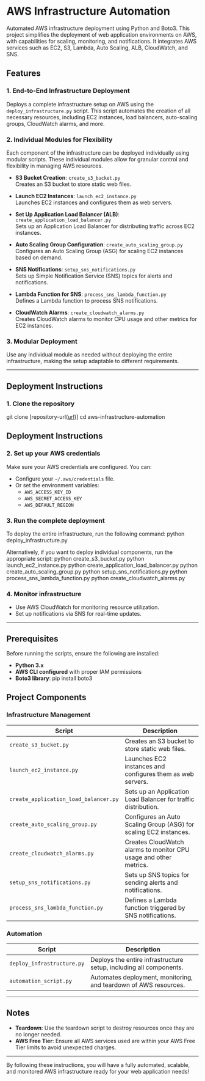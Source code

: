 # AWS Infrastructure Automation

Automated AWS infrastructure deployment using Python and Boto3. This project simplifies the deployment of web application environments on AWS, with capabilities for scaling, monitoring, and notifications. It integrates AWS services such as EC2, S3, Lambda, Auto Scaling, ALB, CloudWatch, and SNS.

## Features

### 1. **End-to-End Infrastructure Deployment**
Deploys a complete infrastructure setup on AWS using the `deploy_infrastructure.py` script. This script automates the creation of all necessary resources, including EC2 instances, load balancers, auto-scaling groups, CloudWatch alarms, and more.

### 2. **Individual Modules for Flexibility**
Each component of the infrastructure can be deployed individually using modular scripts. These individual modules allow for granular control and flexibility in managing AWS resources.

- **S3 Bucket Creation**: `create_s3_bucket.py`  
  Creates an S3 bucket to store static web files.

- **Launch EC2 Instances**: `launch_ec2_instance.py`  
  Launches EC2 instances and configures them as web servers.

- **Set Up Application Load Balancer (ALB)**: `create_application_load_balancer.py`  
  Sets up an Application Load Balancer for distributing traffic across EC2 instances.

- **Auto Scaling Group Configuration**: `create_auto_scaling_group.py`  
  Configures an Auto Scaling Group (ASG) for scaling EC2 instances based on demand.

- **SNS Notifications**: `setup_sns_notifications.py`  
  Sets up Simple Notification Service (SNS) topics for alerts and notifications.

- **Lambda Function for SNS**: `process_sns_lambda_function.py`  
  Defines a Lambda function to process SNS notifications.

- **CloudWatch Alarms**: `create_cloudwatch_alarms.py`  
  Creates CloudWatch alarms to monitor CPU usage and other metrics for EC2 instances.

### 3. **Modular Deployment**
Use any individual module as needed without deploying the entire infrastructure, making the setup adaptable to different requirements.

---

## Deployment Instructions

### 1. Clone the repository

git clone [repository-url([url](https://github.com/Manjyyot/aws-infrastructure-automation))]
cd aws-infrastructure-automation
## Deployment Instructions

### 2. Set up your AWS credentials
Make sure your AWS credentials are configured. You can:
- Configure your `~/.aws/credentials` file.
- Or set the environment variables:
  - `AWS_ACCESS_KEY_ID`
  - `AWS_SECRET_ACCESS_KEY`
  - `AWS_DEFAULT_REGION`

### 3. Run the complete deployment
To deploy the entire infrastructure, run the following command:
python deploy_infrastructure.py

Alternatively, if you want to deploy individual components, run the appropriate script:
python create_s3_bucket.py
python launch_ec2_instance.py
python create_application_load_balancer.py
python create_auto_scaling_group.py
python setup_sns_notifications.py
python process_sns_lambda_function.py
python create_cloudwatch_alarms.py
### 4. Monitor infrastructure
- Use AWS CloudWatch for monitoring resource utilization.
- Set up notifications via SNS for real-time updates.

---

## Prerequisites

Before running the scripts, ensure the following are installed:
- **Python 3.x**
- **AWS CLI configured** with proper IAM permissions
- **Boto3 library**:
pip install boto3

## Project Components

### Infrastructure Management

| Script                               | Description                                                                 |
|--------------------------------------|-----------------------------------------------------------------------------|
| `create_s3_bucket.py`                | Creates an S3 bucket to store static web files.                              |
| `launch_ec2_instance.py`            | Launches EC2 instances and configures them as web servers.                  |
| `create_application_load_balancer.py`| Sets up an Application Load Balancer for traffic distribution.              |
| `create_auto_scaling_group.py`       | Configures an Auto Scaling Group (ASG) for scaling EC2 instances.           |
| `create_cloudwatch_alarms.py`        | Creates CloudWatch alarms to monitor CPU usage and other metrics.           |
| `setup_sns_notifications.py`        | Sets up SNS topics for sending alerts and notifications.                    |
| `process_sns_lambda_function.py`    | Defines a Lambda function triggered by SNS notifications.                   |

### Automation

| Script                        | Description                                                               |
|-------------------------------|---------------------------------------------------------------------------|
| `deploy_infrastructure.py`     | Deploys the entire infrastructure setup, including all components.        |
| `automation_script.py`         | Automates deployment, monitoring, and teardown of AWS resources.          |

---

## Notes

- **Teardown**: Use the teardown script to destroy resources once they are no longer needed.
- **AWS Free Tier**: Ensure all AWS services used are within your AWS Free Tier limits to avoid unexpected charges.

---

By following these instructions, you will have a fully automated, scalable, and monitored AWS infrastructure ready for your web application needs!

